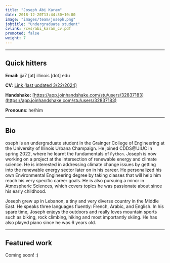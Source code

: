```yaml
---
title: "Joseph Abi Karam"
date: 2018-12-20T13:44:30+10:00
image: "images/team/joseph.png"
jobtitle: "Undergraduate student"
cvlink: /cvs/abi_karam_cv.pdf
promoted: false
weight: 7
---
```


---
## Quick hitters

**Email:** jja7 [at] illinois [dot] edu 

**CV**: [Link (last updated 3/22/2024)](/cvs/abi_karam_cv.pdf)

**Handshake:** [https://app.joinhandshake.com/stu/users/32837183](https://app.joinhandshake.com/stu/users/32837183)

**Pronouns**: he/him

---
## Bio
oseph is an undergraduate student in the Grainger College of Engineering at the University of Illinois Urbana Champaign. He joined CDDS@UIUC in spring 2022, where he learnt the fundamentals of `Python`. Joseph is now working on a project at the intersection of renewable energy and climate science. He is interested in addressing climate change issues by getting into the renewable energy sector later on in his career. He personalized his own Environmental Engineering degree by taking classes that will help him reach his very specific career goals. He is also pursuing a minor in Atmospheric Sciences, which covers topics he was passionate about since his early childhood.

Joseph grew up in Lebanon, a tiny and very diverse country in the Middle East. He speaks three languages fluently: French, Arabic, and English. In his spare time, Joseph enjoys the outdoors and really loves mountain sports such as biking, rock climbing, hiking and most importantly skiing. He has also played piano since he was 6 years old. 

---
## Featured work
Coming soon! :)
